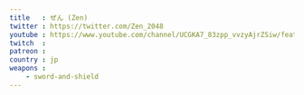 ```yaml
---
title   : ぜん (Zen)
twitter : https://twitter.com/Zen_2048
youtube : https://www.youtube.com/channel/UCGKA7_83zpp_vvzyAjrZSiw/featured
twitch  : 
patreon : 
country : jp
weapons :
    - sword-and-shield
---
```


